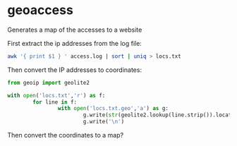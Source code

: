 # geoaccess
Generates a map of the accesses to a website

First extract the ip addresses from the log file:

```bash
awk '{ print $1 } ' access.log | sort | uniq > locs.txt
```

Then convert the IP addresses to coordinates:

```python
from geoip import geolite2

with open('locs.txt','r') as f:
        for line in f:
                with open('locs.txt.geo','a') as g:
                        g.write(str(geolite2.lookup(line.strip()).location))
                        g.write('\n')
```

Then convert the coordinates to a map?
